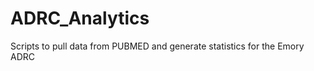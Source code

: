 ADRC_Analytics
==============

Scripts to pull data from PUBMED and generate statistics for the Emory ADRC
